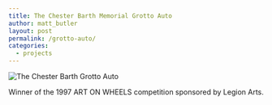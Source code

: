 ```yaml
---
title: The Chester Barth Memorial Grotto Auto
author: matt_butler
layout: post
permalink: /grotto-auto/
categories:
  - projects
---
```

![The Chester Barth Grotto Auto][1]

Winner of the 1997 ART ON WHEELS competition sponsored by Legion Arts.

 [1]: http://www.mbutler.org/images/grottoauto.jpg